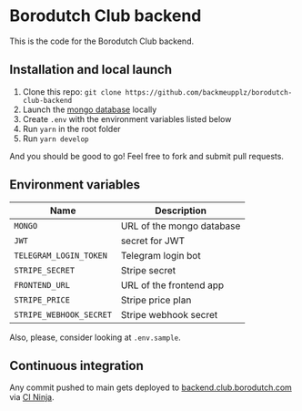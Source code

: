 # Borodutch Club backend

This is the code for the Borodutch Club backend.

## Installation and local launch

1. Clone this repo: `git clone https://github.com/backmeupplz/borodutch-club-backend`
2. Launch the [mongo database](https://www.mongodb.com/) locally
3. Create `.env` with the environment variables listed below
4. Run `yarn` in the root folder
5. Run `yarn develop`

And you should be good to go! Feel free to fork and submit pull requests.

## Environment variables

| Name                    | Description               |
| ----------------------- | ------------------------- |
| `MONGO`                 | URL of the mongo database |
| `JWT`                   | secret for JWT            |
| `TELEGRAM_LOGIN_TOKEN`  | Telegram login bot        |
| `STRIPE_SECRET`         | Stripe secret             |
| `FRONTEND_URL`          | URL of the frontend app   |
| `STRIPE_PRICE`          | Stripe price plan         |
| `STRIPE_WEBHOOK_SECRET` | Stripe webhook secret     |

Also, please, consider looking at `.env.sample`.

## Continuous integration

Any commit pushed to main gets deployed to [backend.club.borodutch.com](https://backend.club.borodutch.com) via [CI Ninja](https://github.com/backmeupplz/ci-ninja).
